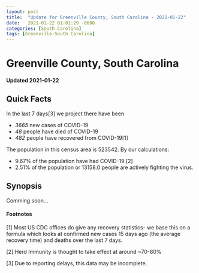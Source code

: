 ```yaml
---
layout: post
title:  "Update for Greenville County, South Carolina - 2021-01-22"
date:   2021-01-22 01:01:29 -0600
categories: [South Carolina]
tags: [Greenville-South Carolina]
---
```


# Greenville County, South Carolina
#### Updated 2021-01-22

## Quick Facts

In the last 7 days[3] we project there have been
- *3665* new cases of COVID-19
- *48* people have died of COVID-19
- *482* people have recovered from COVID-19[1]

The population in this census area is 523542. By our calculations:
- 9.67% of the population have had COVID-19.[2]
- 2.51% of the population or 13158.0 people are actively fighting the virus.

## Synopsis

Comming soon...


#### Footnotes

[1] Most US CDC offices do give any recovery statistics- we base this on a formula which looks at confirmed new cases
15 days ago (the average recovery time) and deaths over the last 7 days.

[2] Herd Immunity is thought to take effect at around ~70-80%

[3] Due to reporting delays, this data may be incomplete.
 
    